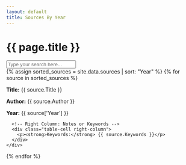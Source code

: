 ```yaml
---
layout: default
title: Sources By Year
---
```


<h1>{{ page.title }}</h1>

<div id="search-container">
  <input
    type="text"
    id="search-input"
    placeholder="Type your search here..."
    onkeyup="filterSources()"
  />
</div>

<div class="table" id="sources-container">
  {% assign sorted_sources = site.data.sources | sort: "Year" %}
  {% for source in sorted_sources %}
    <div class="table-row">
      <!-- Left Column: Title, Author, Year -->
      <div class="table-cell left-column">
        <p><strong>Title:</strong> {{ source.Title }}</p>
        <p><strong>Author:</strong> {{ source.Author }}</p>
        <p><strong>Year:</strong> {{ source['Year'] }}</p>
      </div>
      
      <!-- Right Column: Notes or Keywords -->
      <div class="table-cell right-column">
        <p><strong>Keywords:</strong> {{ source.Keywords }}</p>
      </div>
    </div>
  {% endfor %}
</div>

